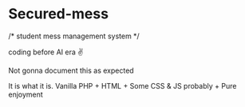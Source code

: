 # Secured-mess
/* student mess management system */

coding before AI era ✌️

Not gonna document this as expected

It is what it is.
Vanilla PHP + HTML + Some CSS & JS probably + Pure enjoyment
